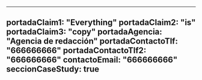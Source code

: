 ---

portadaClaim1: "Everything"
portadaClaim2: "is"
portadaClaim3: "copy"
portadaAgencia: "Agencia de redacción"
portadaContactoTlf: "666666666"
portadaContactoTlf2: "666666666"
contactoEmail: "666666666"
seccionCaseStudy: true
---